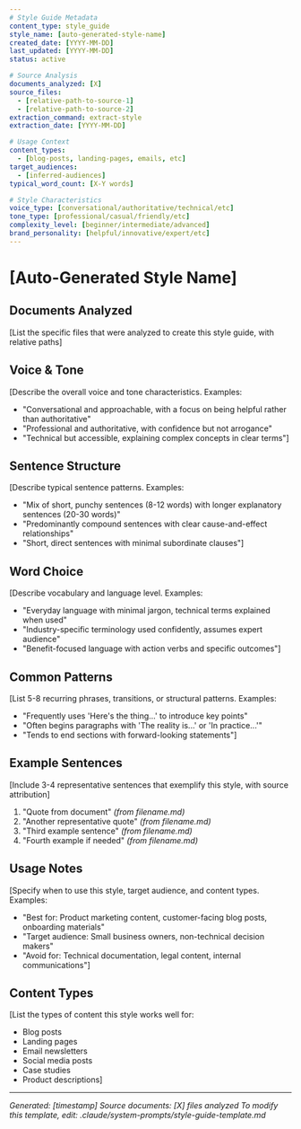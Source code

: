 ```yaml
---
# Style Guide Metadata
content_type: style_guide
style_name: [auto-generated-style-name]
created_date: [YYYY-MM-DD]
last_updated: [YYYY-MM-DD]
status: active

# Source Analysis
documents_analyzed: [X]
source_files:
  - [relative-path-to-source-1]
  - [relative-path-to-source-2]
extraction_command: extract-style
extraction_date: [YYYY-MM-DD]

# Usage Context
content_types:
  - [blog-posts, landing-pages, emails, etc]
target_audiences:
  - [inferred-audiences]
typical_word_count: [X-Y words]

# Style Characteristics
voice_type: [conversational/authoritative/technical/etc]
tone_type: [professional/casual/friendly/etc]
complexity_level: [beginner/intermediate/advanced]
brand_personality: [helpful/innovative/expert/etc]
---
```


# [Auto-Generated Style Name]

## Documents Analyzed
[List the specific files that were analyzed to create this style guide, with relative paths]

## Voice & Tone
[Describe the overall voice and tone characteristics. Examples:
- "Conversational and approachable, with a focus on being helpful rather than authoritative"
- "Professional and authoritative, with confidence but not arrogance"
- "Technical but accessible, explaining complex concepts in clear terms"]

## Sentence Structure
[Describe typical sentence patterns. Examples:
- "Mix of short, punchy sentences (8-12 words) with longer explanatory sentences (20-30 words)"
- "Predominantly compound sentences with clear cause-and-effect relationships"
- "Short, direct sentences with minimal subordinate clauses"]

## Word Choice
[Describe vocabulary and language level. Examples:
- "Everyday language with minimal jargon, technical terms explained when used"
- "Industry-specific terminology used confidently, assumes expert audience"
- "Benefit-focused language with action verbs and specific outcomes"]

## Common Patterns
[List 5-8 recurring phrases, transitions, or structural patterns. Examples:
- "Frequently uses 'Here's the thing...' to introduce key points"
- "Often begins paragraphs with 'The reality is...' or 'In practice...'"
- "Tends to end sections with forward-looking statements"]

## Example Sentences
[Include 3-4 representative sentences that exemplify this style, with source attribution]

1. "Quote from document" *(from filename.md)*
2. "Another representative quote" *(from filename.md)*
3. "Third example sentence" *(from filename.md)*
4. "Fourth example if needed" *(from filename.md)*

## Usage Notes
[Specify when to use this style, target audience, and content types. Examples:
- "Best for: Product marketing content, customer-facing blog posts, onboarding materials"
- "Target audience: Small business owners, non-technical decision makers"
- "Avoid for: Technical documentation, legal content, internal communications"]

## Content Types
[List the types of content this style works well for:
- Blog posts
- Landing pages
- Email newsletters
- Social media posts
- Case studies
- Product descriptions]

---
*Generated: [timestamp]*
*Source documents: [X] files analyzed*
*To modify this template, edit: .claude/system-prompts/style-guide-template.md*

